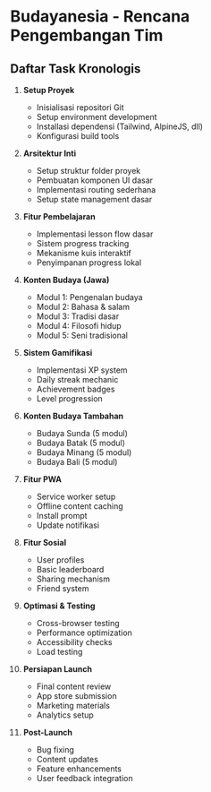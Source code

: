 # Budayanesia - Rencana Pengembangan Tim

## Daftar Task Kronologis

1. **Setup Proyek**
   - Inisialisasi repositori Git
   - Setup environment development
   - Installasi dependensi (Tailwind, AlpineJS, dll)
   - Konfigurasi build tools

2. **Arsitektur Inti**  
   - Setup struktur folder proyek
   - Pembuatan komponen UI dasar
   - Implementasi routing sederhana
   - Setup state management dasar

3. **Fitur Pembelajaran**
   - Implementasi lesson flow dasar
   - Sistem progress tracking
   - Mekanisme kuis interaktif
   - Penyimpanan progress lokal

4. **Konten Budaya (Jawa)**
   - Modul 1: Pengenalan budaya
   - Modul 2: Bahasa & salam
   - Modul 3: Tradisi dasar
   - Modul 4: Filosofi hidup
   - Modul 5: Seni tradisional

5. **Sistem Gamifikasi**  
   - Implementasi XP system
   - Daily streak mechanic
   - Achievement badges
   - Level progression

6. **Konten Budaya Tambahan**
   - Budaya Sunda (5 modul)
   - Budaya Batak (5 modul) 
   - Budaya Minang (5 modul)
   - Budaya Bali (5 modul)

7. **Fitur PWA**
   - Service worker setup
   - Offline content caching
   - Install prompt
   - Update notifikasi

8. **Fitur Sosial**
   - User profiles
   - Basic leaderboard
   - Sharing mechanism
   - Friend system

9. **Optimasi & Testing**
   - Cross-browser testing
   - Performance optimization
   - Accessibility checks
   - Load testing

10. **Persiapan Launch**
    - Final content review
    - App store submission
    - Marketing materials
    - Analytics setup

11. **Post-Launch**
    - Bug fixing
    - Content updates
    - Feature enhancements
    - User feedback integration
